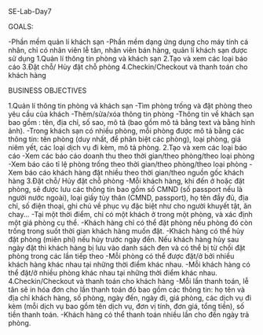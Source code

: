 SE-Lab-Day7

GOALS:

  -Phần mềm quản lí khách sạn
  -Phần mềm dạng ứng dụng cho máy tính cá nhân, chỉ có nhân viên lễ tân, nhân viên bán hàng, quản lí khách sạn được sử dụng
  1.Quản lí thông tin phòng và khách sạn
  2.Tạo và xem các loại báo cáo
  3.Đặt chỗ/ Hủy đặt chỗ phòng
  4.Checkin/Checkout và thanh toán cho khách hàng
  
BUSINESS OBJECTIVES

1.Quản lí thông tin phòng và khách sạn
  -Tìm phòng trống và đặt phòng theo yêu cầu của khách
  -Thêm/sửa/xóa thông tin phòng
  -Thông tin về khách sạn bao gồm : tên, địa chỉ, số sao, mô tả (bao gồm mô tả bằng text và bằng hình ảnh).
  -Trong khách sạn có nhiều phòng, mỗi phòng được mô tả bằng các thông tin: tên phòng (duy nhất, để phân biệt các phòng), loại phòng, giá niêm yết, các loại dịch vụ đi kèm, mô tả phòng.
2.Tạo và xem các loại báo cáo
  -Xem các báo cáo doanh thu theo thời gian/theo phòng/theo loại phòng
  -Xem báo cáo tỉ lệ phòng trống theo thời gian/theo phòng/theo loại phòng
  -Xem báo cáo khách hàng đặt nhiều theo thời gian/theo nguồn gốc khách hàng
3.Đặt chỗ/ Hủy đặt chỗ phòng
  -Mỗi khách hàng, khi đến ở hoặc đặt phòng, sẽ được lưu các thông tin bao gồm số CMND (số passport nếu là người nước ngoài), loại giấy tùy thân (CMND, passport), họ tên đầy đủ, địa chỉ, số điện thoại, ghi chú về phục vụ đặc biệt như cho người khuyết tật, ăn chay...
  -Tại một thời điểm, chỉ có một khách ở trong một phòng, và xác định một giá phòng cụ thể.
  -Khách hàng chỉ có thể đặt phòng nếu phòng đó còn trống trong suốt thời gian khách hàng muốn đặt.
  -Khách hàng có thể hủy đặt phòng (miên phí) nếu hủy trước ngày đến. Nếu khách hàng hủy sau ngày đặt thì khách hàng bị lưu vào danh sách đen và có thể bị từ chối đặt phòng trong các lần tiếp theo
  -Mỗi phòng có thể được đặt/ở bởi nhiều khách hàng khác nhau tại những thời điểm khác nhau.
  -Mỗi khách hàng có thể đặt/ở nhiều phòng khác nhau tại những thời điểm khác nhau.
4.Checkin/Checkout và thanh toán cho khách hàng
  -Mỗi lần thanh toán, lễ tân sẽ in hóa đơn cho lần thanh toán đó bao gồm các thông tin: họ tên và địa chỉ khách hàng, số phòng, ngày đến, ngày đi, giá phòng, các dịch vụ đi kèm (mỗi dịch vụ bao gồm tên dịch vụ, đơn vị tính, đơn giá, tổng tiền), số tiền thanh toán.
  -Khách hàng có thể thanh toán nhiều lần cho đến ngày trả phòng.
